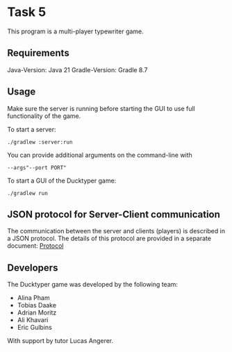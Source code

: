 # Task 5
This program is a multi-player typewriter game.

## Requirements
Java-Version: Java 21
Gradle-Version: Gradle 8.7

## Usage
Make sure the server is running before starting the GUI to use full functionality of the game.

To start a server:
```
./gradlew :server:run
```

You can provide additional arguments on the command-line with
```
--args"--port PORT"
```

To start a GUI of the Ducktyper game:
```
./gradlew run
```

## JSON protocol for Server-Client communication
The communication between the server and clients (players) is described in a JSON protocol.
The details of this protocol are provided in a separate document:
[Protocol](project_planning/protocol.md)

## Developers
The Ducktyper game was developed by the following team:

- Alina Pham
- Tobias Daake
- Adrian Moritz
- Ali Khavari
- Eric Gulbins

With support by tutor Lucas Angerer.
